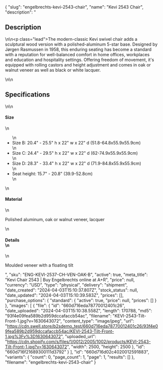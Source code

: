 {
  "slug": "engelbrechts-kevi-2543-chair",
  "name": "Kevi 2543 Chair",
  "description": "<h2>Description</h2>\n<!-- split -->\n<p class=\"lead\">The modern-classic Kevi swivel chair adds a sculptural wood version with a polished-aluminum 5-star base. Designed by Jørgen Rasmussen in 1958, this enduring seating has become a standard with a reputation for well-balanced comfort in home offices, workplaces and education and hospitality settings. Offering freedom of movement, it's equipped with rolling castors and height adjustment and comes in oak or walnut veneer as well as black or white lacquer. </p>\n<!-- split -->\n<h2>Specifications</h2>\n<!-- split -->\n<h4>Size</h4>\n<ul>\n<li>Size B: 20.4\" - 25.5\" h x 22\" w x 22\" d (51.8-64.8x55.9x55.9cm)</li>\n<li>Size C: 24.4\" - 29.5\" h x 22\" w x 22\" d (62-74.9x55.9x55.9cm)</li>\n<li>Size D: 28.3\" - 33.4\" h x 22\" w x 22\" d (71.9-84.8x55.9x55.9cm)</li>\n<li>Seat height: 15.7\" - 20.8\" (39.9-52.8cm) </li>\n</ul>\n<h4>Material</h4>\n<p>Polished aluminum, oak or walnut veneer, lacquer</p>\n<h4>Details<br>\n</h4>\n<p>Moulded veneer with a floating tilt</p>",
  "sku": "ENG-KEVI-2537-CH-VEN-OAK-B",
  "active": true,
  "meta_title": "Kevi Chair 2543 | Buy Engelbrechts online at A+R",
  "price": null,
  "currency": "USD",
  "type": "physical",
  "delivery": "shipment",
  "date_created": "2024-04-03T15:10:37.807Z",
  "stock_status": null,
  "date_updated": "2024-04-03T15:10:39.583Z",
  "prices": [],
  "purchase_options": {
    "standard": {
      "active": true,
      "price": null,
      "prices": []
    }
  },
  "images": [
    {
      "file": {
        "id": "660d716eda78770012401c26",
        "date_uploaded": "2024-04-03T15:10:38.558Z",
        "length": 170788,
        "md5": "93f4e09fea589b2d959dccafaccb54ac",
        "filename": "KEVI-2543-Tilt-Front-1.jpg?v=1630643072",
        "content_type": "image/jpeg",
        "url": "https://cdn.swell.store/b2sdemo_test/660d716eda78770012401c26/93f4e09fea589b2d959dccafaccb54ac/KEVI-2543-Tilt-Front-1.jpg%3Fv%3D1630643072",
        "uploaded_url": "https://cdn.shopify.com/s/files/1/0012/2005/1002/products/KEVI-2543-Tilt-Front-1.jpg?v=1630643072",
        "width": 2500,
        "height": 2500
      },
      "id": "660d716f21689300111d3792"
    }
  ],
  "id": "660d716d02c4020012591883",
  "variants": {
    "count": 0,
    "page_count": 1,
    "page": 1,
    "results": []
  },
  "filename": "engelbrechts-kevi-2543-chair"
}